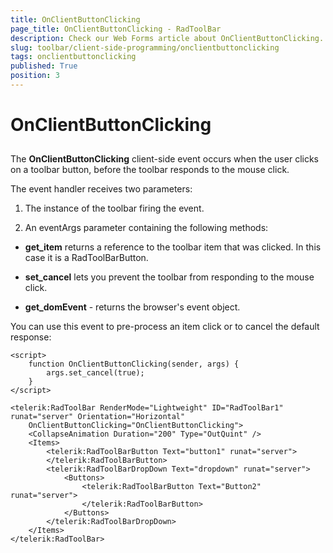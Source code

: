 ```yaml
---
title: OnClientButtonClicking
page_title: OnClientButtonClicking - RadToolBar
description: Check our Web Forms article about OnClientButtonClicking.
slug: toolbar/client-side-programming/onclientbuttonclicking
tags: onclientbuttonclicking
published: True
position: 3
---
```


# OnClientButtonClicking

## 

The **OnClientButtonClicking** client-side event occurs when the user clicks on a toolbar button, before the toolbar responds to the mouse click.

The event handler receives two parameters:

1. The instance of the toolbar firing the event.

1. An eventArgs parameter containing the following methods:

* **get_item** returns a reference to the toolbar item that was clicked. In this case it is a RadToolBarButton.

* **set_cancel** lets you prevent the toolbar from responding to the mouse click.

* **get_domEvent** - returns the browser's event object.

You can use this event to pre-process an item click or to cancel the default response:

````ASPNET	
<script>
    function OnClientButtonClicking(sender, args) {
        args.set_cancel(true);
    }       
</script>

<telerik:RadToolBar RenderMode="Lightweight" ID="RadToolBar1" runat="server" Orientation="Horizontal" 
	OnClientButtonClicking="OnClientButtonClicking">
    <CollapseAnimation Duration="200" Type="OutQuint" />
    <Items>
        <telerik:RadToolBarButton Text="button1" runat="server">
        </telerik:RadToolBarButton>
        <telerik:RadToolBarDropDown Text="dropdown" runat="server">
            <Buttons>
                <telerik:RadToolBarButton Text="Button2" runat="server">
                </telerik:RadToolBarButton>
            </Buttons>
        </telerik:RadToolBarDropDown>
    </Items>
</telerik:RadToolBar>
````


